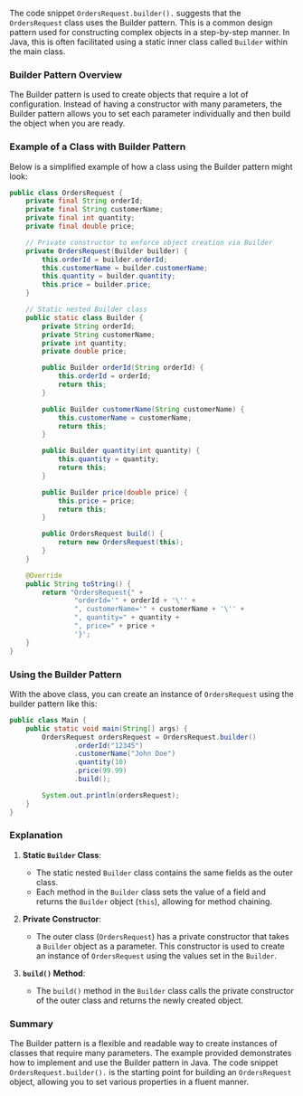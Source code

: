 The code snippet `OrdersRequest.builder().` suggests that the `OrdersRequest` class uses the Builder pattern. This is a common design pattern used for constructing complex objects in a step-by-step manner. In Java, this is often facilitated using a static inner class called `Builder` within the main class.

### Builder Pattern Overview

The Builder pattern is used to create objects that require a lot of configuration. Instead of having a constructor with many parameters, the Builder pattern allows you to set each parameter individually and then build the object when you are ready.

### Example of a Class with Builder Pattern

Below is a simplified example of how a class using the Builder pattern might look:

```java
public class OrdersRequest {
    private final String orderId;
    private final String customerName;
    private final int quantity;
    private final double price;

    // Private constructor to enforce object creation via Builder
    private OrdersRequest(Builder builder) {
        this.orderId = builder.orderId;
        this.customerName = builder.customerName;
        this.quantity = builder.quantity;
        this.price = builder.price;
    }

    // Static nested Builder class
    public static class Builder {
        private String orderId;
        private String customerName;
        private int quantity;
        private double price;

        public Builder orderId(String orderId) {
            this.orderId = orderId;
            return this;
        }

        public Builder customerName(String customerName) {
            this.customerName = customerName;
            return this;
        }

        public Builder quantity(int quantity) {
            this.quantity = quantity;
            return this;
        }

        public Builder price(double price) {
            this.price = price;
            return this;
        }

        public OrdersRequest build() {
            return new OrdersRequest(this);
        }
    }

    @Override
    public String toString() {
        return "OrdersRequest{" +
                "orderId='" + orderId + '\'' +
                ", customerName='" + customerName + '\'' +
                ", quantity=" + quantity +
                ", price=" + price +
                '}';
    }
}
```

### Using the Builder Pattern

With the above class, you can create an instance of `OrdersRequest` using the builder pattern like this:

```java
public class Main {
    public static void main(String[] args) {
        OrdersRequest ordersRequest = OrdersRequest.builder()
                .orderId("12345")
                .customerName("John Doe")
                .quantity(10)
                .price(99.99)
                .build();

        System.out.println(ordersRequest);
    }
}
```

### Explanation

1. **Static `Builder` Class**:
    - The static nested `Builder` class contains the same fields as the outer class.
    - Each method in the `Builder` class sets the value of a field and returns the `Builder` object (`this`), allowing for method chaining.

2. **Private Constructor**:
    - The outer class (`OrdersRequest`) has a private constructor that takes a `Builder` object as a parameter. This constructor is used to create an instance of `OrdersRequest` using the values set in the `Builder`.

3. **`build()` Method**:
    - The `build()` method in the `Builder` class calls the private constructor of the outer class and returns the newly created object.

### Summary

The Builder pattern is a flexible and readable way to create instances of classes that require many parameters. The example provided demonstrates how to implement and use the Builder pattern in Java. The code snippet `OrdersRequest.builder().` is the starting point for building an `OrdersRequest` object, allowing you to set various properties in a fluent manner.